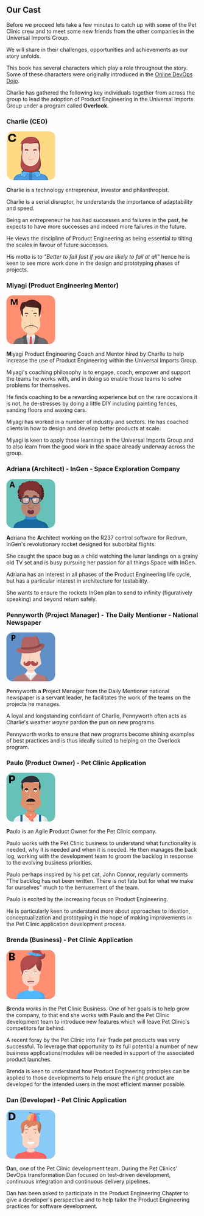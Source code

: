 ## Our Cast

Before we proceed lets take a few minutes to catch up with some of the Pet Clinic crew and to meet some new friends from the other companies in the Universal Imports Group.

We will share in their challenges, opportunities and achievements as our story unfolds.

This book has several characters which play a role throughout the story. Some of these characters were originally introduced in the [Online DevOps Dojo](https://dxc-technology.github.io/about-devops-dojo/modules/).

Charlie has gathered the following key individuals together from across the group to lead the adoption of Product Engineering in the Universal Imports Group under a program called **Overlook**.

### Charlie (CEO)

![](assets/charlie.png)

**C**harlie is a technology entrepreneur, investor and philanthropist.

Charlie is a serial disruptor, he understands the importance of adaptability and speed.

Being an entrepreneur he has had successes and failures in the past, he expects to have more successes and indeed more failures in the future.

He views the discipline of Product Engineering as being essential to tilting the scales in favour of future successes.

His motto is to _"Better to fail fast if you are likely to fail at all"_ hence he is keen to see more work done in the design and prototyping phases of projects.

### Miyagi (Product Engineering Mentor)

![](assets/miyagi.png)

**M**iyagi Product Engineering Coach and Mentor hired by Charlie to help increase the use of Product Engineering within the Universal Imports Group.

Miyagi's coaching philosophy is to engage, coach, empower and support the teams he works with, and in doing so enable those teams to solve problems for themselves.

He finds coaching to be a rewarding experience but on the rare occasions it is not, he de-stresses by doing a little DIY including painting fences, sanding floors and waxing cars.

Miyagi has worked in a number of industry and sectors. He has coached clients in how to design and develop better products at scale.

Miyagi is keen to apply those learnings in the Universal Imports Group and to also learn from the good work in the space already underway across the group.

### Adriana (Architect) - InGen - Space Exploration Company

![](assets/adriana.png)

**A**driana the **A**rchitect working on the R237 control software for Redrum, InGen's revolutionary rocket designed for suborbital flights.

She caught the space bug as a child watching the lunar landings on a grainy old TV set and is busy pursuing her passion for all things Space with InGen.

Adriana has an interest in all phases of the Product Engineering life cycle, but has a particular interest in architecture for testability.

She wants to ensure the rockets InGen plan to send to infinity (figuratively speaking) and beyond return safely.

### Pennyworth (Project Manager) -  The Daily Mentioner - National Newspaper

![](assets/pennyworth.png)

**P**ennyworth a **P**roject Manager from the Daily Mentioner national newspaper is a servant leader, he facilitates the work of the teams on the projects he manages.

A loyal and longstanding confidant of Charlie, Pennyworth often acts as Charlie's weather _wayne_ pardon the pun on new programs.

Pennyworth works to ensure that new programs become shining examples of best practices and is thus ideally suited to helping on the Overlook program.

### Paulo (Product Owner) - Pet Clinic Application

![](assets/paulo.png)

**P**aulo is an Agile **P**roduct Owner for the Pet Clinic company.

Paulo works with the Pet Clinic business to understand what functionality is needed, why it is needed and when it is needed. He then manages the back log, working with the development team to groom the backlog in response to the evolving business priorities.

Paulo perhaps inspired by his pet cat, John Connor, regularly comments "The backlog has not been written. There is not fate but for what we make for ourselves" much to the bemusement of the team.

Paulo is excited by the increasing focus on Product Engineering.

He is particularly keen to understand more about approaches to ideation, conceptualization and prototyping in the hope of making improvements in the Pet Clinic application development process.

### Brenda (Business) - Pet Clinic Application

![](assets/brenda.png)

**B**renda works in the Pet Clinic Business. One of her goals is to help grow the company, to that end she works with Paulo and the Pet Clinic development team to introduce new features which will leave Pet Clinic's competitors far behind.

A recent foray by the Pet Clinic into Fair Trade pet products was very successful. To leverage that opportunity to its full potential a number of new business applications/modules will be needed in support of the associated product launches.

Brenda is keen to understand how Product Engineering principles can be applied to those developments to help ensure the right product are developed for the intended users in the most efficient manner possible.

### Dan (Developer) - Pet Clinic Application

![](assets/dan.png)

**D**an, one of the Pet Clinic development team. During the Pet Clinics' DevOps transformation Dan focused on test-driven development, continuous integration and continuous delivery pipelines.

Dan has been asked to participate in the Product Engineering Chapter to give a developer's perspective and to help tailor the Product Engineering practices for software development.
